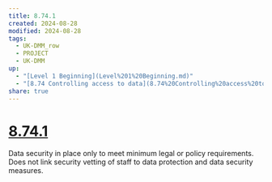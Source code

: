 ```yaml
---
title: 8.74.1
created: 2024-08-28
modified: 2024-08-28
tags:
  - UK-DMM_row
  - PROJECT
  - UK-DMM
up:
  - "[Level 1 Beginning](Level%201%20Beginning.md)"
  - "[8.74 Controlling access to data](8.74%20Controlling%20access%20to%20data.md)"
share: true
---
```

# [8.74.1](8.74.1.md)

Data security in place only to meet minimum legal or policy requirements. Does not link security vetting of staff to data protection and data security measures.
